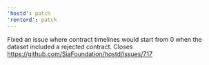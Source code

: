 ```yaml
---
'hostd': patch
'renterd': patch
---
```


Fixed an issue where contract timelines would start from 0 when the dataset included a rejected contract. Closes https://github.com/SiaFoundation/hostd/issues/717
